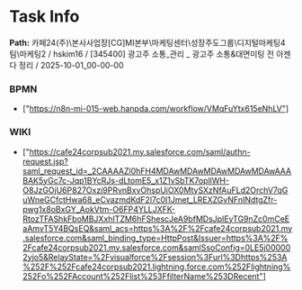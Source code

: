 # Task Info

**Path:** 카페24(주)\본사사업장\[CG]MI본부\마케팅센터\성장주도그룹\디지털마케팅4팀\마케팅2 / hskim16 / [345400] 광고주 소통_관리 _ 광고주 소통&대면미팅 전 아젠다 정리 / 2025-10-01_00-00-00

### BPMN
- ["https://n8n-mi-015-web.hanpda.com/workflow/VMqFuYtx615eNhLV"]

### WIKI
- ["https://cafe24corpsub2021.my.salesforce.com/saml/authn-request.jsp?saml_request_id=_2CAAAAZl0hFH4MDAwMDAwMDAwMDAwMDAwAAABAK5yGc7c-Jqp1BYcRJs-dLtomE5_x1Z1vSbTK7opllWH-O8JzGOjU6P827Oxzj9PRvnBxvOhspUiOX0MtySXzNfAuFLd2OrchV7qGuWneGCfctHwa68_eCvazmdKdF2l7c0I1Jmet_LREXZGvNFnINdtgZfr-pwg1x8oBxGY_AokVtm-O6FP4YLLJXFK-RtozTFAShkFboMBJXxhITZM6hFShescJeA9bfMDsJplEyTG9nZc0mCeEaAmvT5Y4BQsEQ&saml_acs=https%3A%2F%2Fcafe24corpsub2021.my.salesforce.com&saml_binding_type=HttpPost&Issuer=https%3A%2F%2Fcafe24corpsub2021.my.salesforce.com&samlSsoConfig=0LE5j000002yjo5&RelayState=%2Fvisualforce%2Fsession%3Furl%3Dhttps%253A%252F%252Fcafe24corpsub2021.lightning.force.com%252Flightning%252Fo%252FAccount%252Flist%253FfilterName%253DRecent"]

